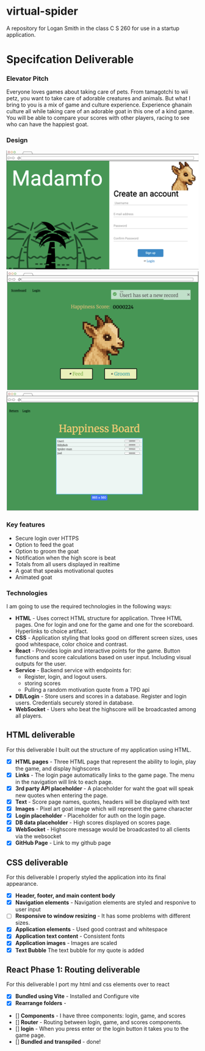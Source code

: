 # virtual-spider
A repository for Logan Smith in the class C S 260 for use in a startup application.

# Specifcation Deliverable
### Elevator Pitch

Everyone loves games about taking care of pets. From tamagotchi to wii petz, you want to take care of adorable creatures and animals. But what I bring to you is a mix of game and culture experience. Experience ghanain culture all while taking care of an adorable goat in this one of a kind game. You will be able to compare your scores with other players, racing to see who can have the happiest goat.

### Design
![Mock1](Madamfo_1.png)
![Mock2](Madamfo_2.png)
![Mock3](Madamfo_3.png)

### Key features

- Secure login over HTTPS
- Option to feed the goat
- Option to groom the goat
- Notification when the high score is beat
- Totals from all users displayed in realtime
- A goat that speaks motivational quotes
- Animated goat

### Technologies

I am going to use the required technologies in the following ways:

- **HTML** - Uses correct HTML structure for application. Three HTML pages. One for login and one for the game and one for the scoreboard. Hyperlinks to choice artifact.
- **CSS** - Application styling that looks good on different screen sizes, uses good whitespace, color choice and contrast.
- **React** - Provides login and interactive points for the game. Button functions and score calculations based on user input. Including visual outputs for the user.
- **Service** - Backend service with endpoints for:
  - Register, login, and logout users.
  - storing scores
  - Pulling a random motivation quote from a TPD api
- **DB/Login** - Store users and scores in a database. Register and login users. Credentials securely stored in database.
- **WebSocket** - Users who beat the highscore will be broadcasted among all players.

## HTML deliverable

For this deliverable I built out the structure of my application using HTML.

- [x] **HTML pages** - Three HTML page that represent the ability to login, play the game, and display highscores
- [x] **Links** - The login page automatically links to the game page. The menu in the navigation will link to each page.
- [x] **3rd party API placeholder** - A placeholder for waht the goat will speak new quotes when entering the page.
- [x] **Text** - Score page names, quotes, headers will be displayed with text
- [x] **Images** - Pixel art goat image which will represent the game character
- [x] **Login placeholder** - Placeholder for auth on the login page.
- [x] **DB data placeholder** - High scores displayed on scores page.
- [x] **WebSocket** - Highscore message would be broadcasted to all clients via the websocket
- [x] **GitHub Page** - Link to my github page

## CSS deliverable

For this deliverable I properly styled the application into its final appearance.

- [x] **Header, footer, and main content body**
- [x] **Navigation elements** - Navigation elements are styled and responive to user input
- [ ] **Responsive to window resizing** - It has some problems with different sizes.
- [x] **Application elements** - Used good contrast and whitespace
- [x] **Application text content** - Consistent fonts
- [x] **Application images** - Images are scaled
- [x] **Text Bubble** The text bubble for my quote is added

## React Phase 1: Routing deliverable

For this deliverable I port my html and css elements over to react

- [x] **Bundled using Vite** - Installed and Configure vite
- [x] **Rearrange folders** - 
- [] **Components** - I have three components: login, game, and scores
- [] **Router** - Routing between login, game, and scores components.
- [] **login** - When you press enter or the login button it takes you to the game page.
- [] **Bundled and transpiled** - done!